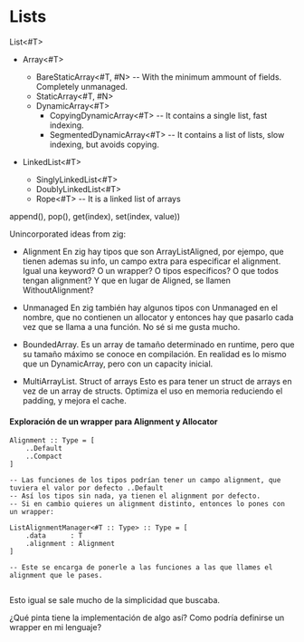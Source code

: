 # Lists

List<#T>

- Array<#T>
    - BareStaticArray<#T, #N> -- With the minimum ammount of fields. Completely unmanaged.
    - StaticArray<#T, #N>
    - DynamicArray<#T>
        - CopyingDynamicArray<#T>  -- It contains a single list, fast indexing.
        - SegmentedDynamicArray<#T>  -- It contains a list of lists, slow indexing, but avoids copying.

- LinkedList<#T>
    - SinglyLinkedList<#T>
    - DoublyLinkedList<#T>
    - Rope<#T>  -- It is a linked list of arrays


append(), pop(), get(index), set(index, value))


Unincorporated ideas from zig:

- Alignment
    En zig hay tipos que son ArrayListAligned, por ejempo, que tienen ademas su info, un campo extra para especificar el alignment.
    Igual una keyword? O un wrapper? O tipos específicos?
    O que todos tengan alignment? Y que en lugar de Aligned, se llamen WithoutAlignment?

- Unmanaged
    En zig también hay algunos tipos con Unmanaged en el nombre, que no contienen un allocator y entonces hay que pasarlo cada vez que se llama a una función. No sé si me gusta mucho.

- BoundedArray.
    Es un array de tamaño determinado en runtime, pero que su tamaño máximo se conoce en compilación.
    En realidad es lo mismo que un DynamicArray, pero con un capacity inicial.

- MultiArrayList. Struct of arrays
    Esto es para tener un struct de arrays en vez de un array de structs.
    Optimiza el uso en memoria reduciendo el padding, y mejora el cache.



#### Exploración de un wrapper para Alignment y Allocator

```
Alignment :: Type = [
    ..Default
    ..Compact
]

-- Las funciones de los tipos podrían tener un campo alignment, que tuviera el valor por defecto ..Default
-- Así los tipos sin nada, ya tienen el alignment por defecto.
-- Si en cambio quieres un alignment distinto, entonces lo pones con un wrapper:

ListAlignmentManager<#T :: Type> :: Type = [
    .data      : T
    .alignment : Alignment
]

-- Este se encarga de ponerle a las funciones a las que llames el alignment que le pases.


```

Esto igual se sale mucho de la simplicidad que buscaba.

¿Qué pinta tiene la implementación de algo así? Como podría definirse un wrapper en mi lenguaje?


